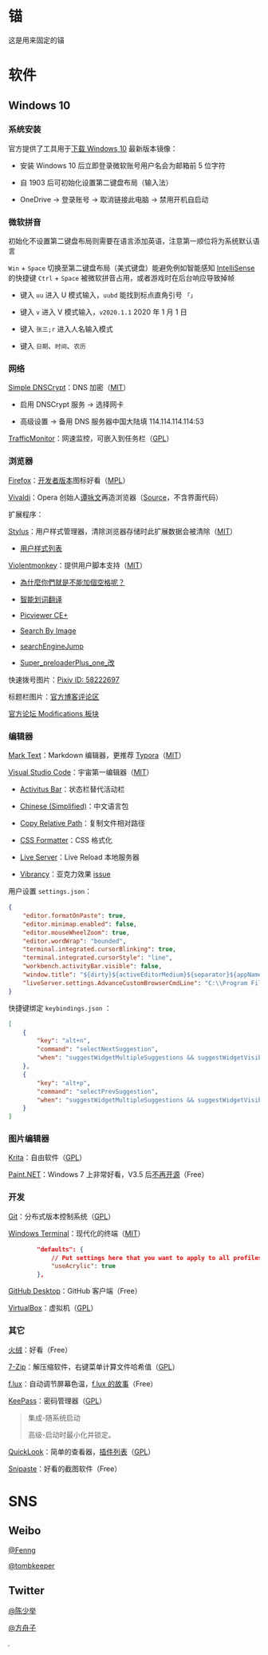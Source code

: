 # 锚

这是用来固定的锚

# 软件

## Windows 10

### 系统安装

官方提供了工具用于[下载 Windows 10](https://www.microsoft.com/zh-cn/software-download/windows10) 最新版本镜像：

- 安装 Windows 10 后立即登录微软账号用户名会为邮箱前 5 位字符

- 自 1903 后可初始化设置第二键盘布局（输入法）

- OneDrive → 登录账号 → 取消链接此电脑 → 禁用开机自启动

### 微软拼音

初始化不设置第二键盘布局则需要在语言添加英语，注意第一顺位将为系统默认语言

`Win` + `Space`  切换至第二键盘布局（美式键盘）能避免例如智能感知 [IntelliSense](https://code.visualstudio.com/docs/editor/intellisense) 的快捷键 `Ctrl` + `Space` 被微软拼音占用，或者游戏时在后台响应导致掉帧

- 键入 `uu` 进入 U 模式输入，`uubd` 能找到标点直角引号 `「」`

- 键入 `v` 进入 V 模式输入，`v2020.1.1` 2020 年 1 月 1 日

- 键入 `张三;r` 进入人名输入模式

- 键入 `日期`、`时间`、`农历`

### 网络

[Simple DNSCrypt](https://simplednscrypt.org/)：DNS 加密（[MIT](https://github.com/bitbeans/SimpleDnsCrypt)）

- 启用 DNSCrypt 服务 → 选择网卡

- 高级设置 → 备用 DNS 服务器中国大陆填 114.114.114.114:53

[TrafficMonitor](https://github.com/zhongyang219/TrafficMonitor)：网速监控，可嵌入到任务栏（[GPL](https://github.com/zhongyang219/TrafficMonitor)）

### 浏览器

[Firefox](https://www.mozilla.org/zh-CN/firefox/channel/desktop)：[开发者版本](https://www.mozilla.org/kab/firefox/developer)图标好看（[MPL](http://releases.mozilla.org/pub/firefox)）

[Vivaldi](https://vivaldi.com)：Opera 创始人[谭咏文](https://zh.wikipedia.org/wiki/谭咏文)再造浏览器（[Source](https://vivaldi.com/source)，不含界面代码）

扩展程序：

[Stylus](https://chrome.google.com/webstore/detail/stylus/clngdbkpkpeebahjckkjfobafhncgmne)：用户样式管理器，清除浏览器存储时此扩展数据会被清除（[MIT](https://github.com/openstyles/stylus)）

- [用户样式列表](https://github.com/xmoyuu/xmoyuu.github.io/tree/master/data/user-css)

[Violentmonkey](https://chrome.google.com/webstore/detail/violentmonkey/jinjaccalgkegednnccohejagnlnfdag)：提供用户脚本支持（[MIT](https://github.com/violentmonkey/violentmonkey)）

- [為什麼你們就是不能加個空格呢？](https://github.com/vinta/pangu.js/raw/master/browser_extensions/firefox/paranoid-auto-spacing.user.js)

- [智能划词翻译](https://greasyfork.org/zh-CN/scripts/35251)

- [Picviewer CE+](https://greasyfork.org/zh-CN/scripts/24204)

- [Search By Image](https://greasyfork.org/zh-CN/scripts/2998)

- [searchEngineJump](https://greasyfork.org/zh-CN/scripts/27752-searchenginejump-搜索引擎快捷跳转)

- [Super_preloaderPlus_one_改](https://greasyfork.org/zh-CN/scripts/33522)

快速拨号图片：[Pixiv ID: 58222697](https://www.pixiv.net/member_illust.php?mode=medium&illust_id=58222697) 

标题栏图片：[官方博客评论区](https://forum.vivaldi.net/topic/26952/perfect-textures-in-vivaldi/13)

[官方论坛 Modifications 板块](https://forum.vivaldi.net/category/52/modifications)

### 编辑器

[Mark Text](https://marktext.app/)：Markdown 编辑器，更推荐 [Typora](https://www.typora.io)（[MIT](https://github.com/marktext/marktext)）

[Visual Studio Code](https://code.visualstudio.com)：宇宙第一编辑器（[MIT](https://github.com/microsoft/vscode)）

- [Activitus Bar](https://marketplace.visualstudio.com/items?itemName=Gruntfuggly.activitusbar)：状态栏替代活动栏

- [Chinese (Simplified)](https://marketplace.visualstudio.com/items?itemName=MS-CEINTL.vscode-language-pack-zh-hans)：中文语言包

- [Copy Relative Path](https://marketplace.visualstudio.com/items?itemName=alexdima.copy-relative-path)：复制文件相对路径

- [CSS Formatter](https://marketplace.visualstudio.com/items?itemName=aeschli.vscode-css-formatter)：CSS 格式化

- [Live Server](https://marketplace.visualstudio.com/items?itemName=ritwickdey.LiveServer)：Live Reload 本地服务器

- [Vibrancy](https://marketplace.visualstudio.com/items?itemName=eyhn.vscode-vibrancy)：亚克力效果 [issue](https://github.com/EYHN/vscode-vibrancy/issues/5#issuecomment-546591977)

用户设置 `settings.json`：

```json
{
    "editor.formatOnPaste": true,
    "editor.minimap.enabled": false,
    "editor.mouseWheelZoom": true,
    "editor.wordWrap": "bounded",
    "terminal.integrated.cursorBlinking": true,
    "terminal.integrated.cursorStyle": "line",
    "workbench.activityBar.visible": false,
    "window.title": "${dirty}${activeEditorMedium}${separator}${appName}",
    "liveServer.settings.AdvanceCustomBrowserCmdLine": "C:\\Program Files\\Firefox Developer Edition\\firefox.exe",
}
```

快捷键绑定 `keybindings.json` ：

```json
[
    {
        "key": "alt+n",
        "command": "selectNextSuggestion",
        "when": "suggestWidgetMultipleSuggestions && suggestWidgetVisible && textInputFocus"
    },
    {
        "key": "alt+p",
        "command": "selectPrevSuggestion",
        "when": "suggestWidgetMultipleSuggestions && suggestWidgetVisible && textInputFocus"
    }
]
```

### 图片编辑器

[Krita](https://krita.org/zh)：自由软件（[GPL](https://krita.org/en/download/krita-desktop)）

[Paint.NET](https://www.getpaint.net/index.html)：Windows 7 上非常好看，V3.5 后[不再开源](https://blog.getpaint.net/2009/11/06/a-new-license-for-paintnet-v35)（Free）

### 开发

[Git](https://git-scm.com)：分布式版本控制系统（[GPL](https://github.com/git/git)）

[Windows Terminal](https://www.microsoft.com/zh-cn/p/windows-terminal/9n0dx20hk701)：现代化的终端（[MIT](https://github.com/microsoft/terminal)）

```json
        "defaults": {
            // Put settings here that you want to apply to all profiles.
            "useAcrylic": true
        },
```

[GitHub Desktop](https://desktop.github.com)：GitHub 客户端（Free）

[VirtualBox](https://www.virtualbox.org)：虚拟机（[GPL](https://www.virtualbox.org/wiki/Downloads)）

### 其它

[火绒](https://www.huorong.cn)：好看（Free）

[7-Zip](http://www.7-zip.org)：解压缩软件，右键菜单计算文件哈希值（[GPL](http://www.7-zip.org/download.html)）

[f.lux](https://justgetflux.com)：自动调节屏幕色温，[f.lux 的故事](https://motherboard.vice.com/en_us/article/d7yvqq/the-story-behind-flux-the-night-owls-color-shifting-sleep-app-of-choice)（Free）

[KeePass](https://keepass.info)：密码管理器（[GPL](https://keepass.info/help/v2/license.html)）

> 集成-随系统启动
> 
> 高级-启动时最小化并锁定。

[QuickLook](http://pooi.moe/QuickLook)：简单的查看器，[插件列表](https://github.com/QL-Win/QuickLook/wiki/Available-Plugins)（[GPL](https://github.com/xupefei/QuickLook)）

[Snipaste](https://zh.snipaste.com)：好看的截图软件（Free）

# SNS

## Weibo

[@Fenng](https://m.weibo.cn/u/1577826897)

[@tombkeeper](https://m.weibo.cn/u/1401527553)

## Twitter

[@陈少举](https://twitter.com/chenshaoju)

[@方舟子](https://twitter.com/fangshimin)

![](../image/anchor/rgba.png)

